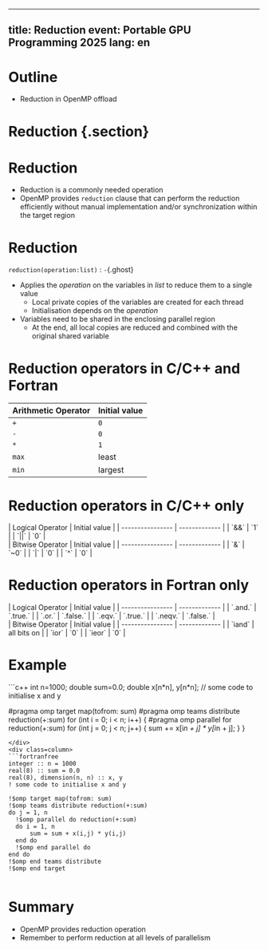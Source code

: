 <!--
SPDX-FileCopyrightText: 2021 CSC - IT Center for Science Ltd. <www.csc.fi>

SPDX-License-Identifier: CC-BY-4.0
-->

---
title: Reduction
event: Portable GPU Programming 2025
lang:  en
---

# Outline

- Reduction in OpenMP offload


# Reduction {.section}

# Reduction

- Reduction is a commonly needed operation
- OpenMP provides `reduction` clause that can perform
  the reduction efficiently without manual implementation
  and/or synchronization within the target region

# Reduction

`reduction(operation:list)`
  : `-`{.ghost}

- Applies the *operation* on the variables in *list* to reduce them to a single value
  - Local private copies of the variables are created for each thread
  - Initialisation depends on the *operation*
- Variables need to be shared in the enclosing parallel region
  - At the end, all local copies are reduced and combined with the original shared variable


# Reduction operators in C/C++ and Fortran

| Arithmetic Operator | Initial value |
| ------------------- | ------------- |
| `+`                 | `0`           |
| `-`                 | `0`           |
| `*`                 | `1`           |
| `max`               | least         |
| `min`               | largest       |


# Reduction operators in C/C++ only

<div class="column">
| Logical Operator | Initial value |
| ---------------- | ------------- |
| `&&`             | `1`           |
| `||`             | `0`           |
</div>

<div class="column">
| Bitwise Operator | Initial value |
| ---------------- | ------------- |
| `&`              | `~0`          |
| `|`              | `0`           |
| `^`              | `0`           |
</div>


# Reduction operators in Fortran only

<div class="column">
| Logical Operator | Initial value |
| ---------------- | ------------- |
| `.and.`          | `.true.`      |
| `.or.`           | `.false.`     |
| `.eqv.`          | `.true.`      |
| `.neqv.`         | `.false.`     |
</div>

<div class="column">
| Bitwise Operator | Initial value |
| ---------------- | ------------- |
| `iand`           | all bits on   |
| `ior`            | `0`           |
| `ieor`           | `0`           |
</div>


# Example

<div class=column>
```c++
int n=1000;
double sum=0.0;
double x[n*n], y[n*n];
// some code to initialise x and y

#pragma omp target map(tofrom: sum)
#pragma omp teams distribute reduction(+:sum)
for (int i = 0; i < n; i++) {
    #pragma omp parallel for reduction(+:sum)
    for (int j = 0; j < n; j++) {
        sum += x[i*n + j] * y[i*n + j];
    }
}
```
</div>
<div class=column>
```fortranfree
integer :: n = 1000
real(8) :: sum = 0.0
real(8), dimension(n, n) :: x, y
! some code to initialise x and y

!$omp target map(tofrom: sum)
!$omp teams distribute reduction(+:sum)
do j = 1, n
  !$omp parallel do reduction(+:sum)
  do i = 1, n
      sum = sum + x(i,j) * y(i,j)
  end do
  !$omp end parallel do
end do
!$omp end teams distribute
!$omp end target
```
</div>




# Summary

- OpenMP provides reduction operation
- Remember to perform reduction at all levels of parallelism

